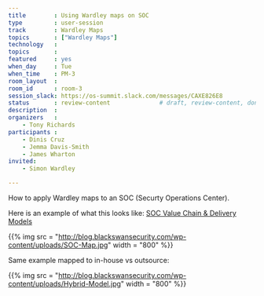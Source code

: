 ```yaml
---
title        : Using Wardley maps on SOC
type         : user-session
track        : Wardley Maps
topics       : ["Wardley Maps"]
technology   :
topics       :
featured     : yes
when_day     : Tue
when_time    : PM-3
room_layout  :
room_id      : room-3
session_slack: https://os-summit.slack.com/messages/CAXE826E8
status       : review-content              # draft, review-content, done
description  :
organizers   :
    - Tony Richards
participants :
    - Dinis Cruz
    - Jemma Davis-Smith
    - James Wharton
invited:
    - Simon Wardley

---
```


How to apply Wardley maps to an SOC (Securty Operations Center).

Here is an example of what this looks like: [SOC Value Chain & Delivery Models](http://blog.blackswansecurity.com/2016/01/soc-value-chain-delivery-models)

{{% img src   = "http://blog.blackswansecurity.com/wp-content/uploads/SOC-Map.jpg"
        width = "800" %}}

Same example mapped to in-house vs outsource:

{{% img src   = "http://blog.blackswansecurity.com/wp-content/uploads/Hybrid-Model.jpg"
        width = "800" %}}


<!--(add intro)

## WHY

(...)

## What

(...)

## Outcomes

(...)

## References

(...)


## Previous-->
